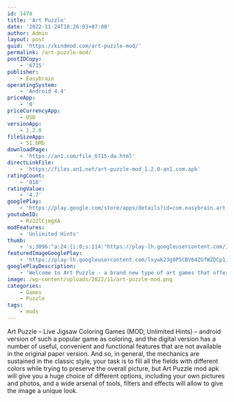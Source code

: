 ```yaml
---
id: 1478
title: 'Art Puzzle'
date: '2022-11-24T10:26:03+07:00'
author: Admin
layout: post
guid: 'https://kindmod.com/art-puzzle-mod/'
permalink: /art-puzzle-mod/
postIDCopy:
    - '6715'
publisher:
    - Easybrain
operatingSystem:
    - 'Android 4.4'
priceApp:
    - '0'
priceCurrencyApp:
    - USD
versionApp:
    - 1.2.0
fileSizeApp:
    - 51.6Mb
downloadPage:
    - 'https://an1.com/file_6715-dw.html'
directLinkFile:
    - 'https://files.an1.net/art-puzzle-mod_1.2.0-an1.com.apk'
ratingCount:
    - '818'
ratingValue:
    - '4.7'
googlePlay:
    - 'https://play.google.com/store/apps/details?id=com.easybrain.art.puzzle'
youtubeID:
    - Rz2ZlCjmgXA
modFeatures:
    - 'Unlimited Hints'
thumb:
    - 's:3096:"a:24:{i:0;s:114:"https://play-lh.googleusercontent.com/IQJ3yh4V-JT4IDYPv0OGWSaozL7hiYzYYb5qcJpfFODvORM5xFCi2utuNkPpdHWiaw=w526-h296";i:1;s:115:"https://play-lh.googleusercontent.com/1tIYBEoCjiWJr2HFtYdye7db_2kqwEXRzY4yC3X_UGGAY1eMFljktEx-f6QplJeAJgU=w526-h296";i:2;s:116:"https://play-lh.googleusercontent.com/z97No3-smM-we04lTw8R0MjrNfbkykYyVwJTZHjVSMFvX7JDzGubHSiIqBQG_p3lGSo8=w526-h296";i:3;s:116:"https://play-lh.googleusercontent.com/bUNVvARPV1mqoY5sVv0U-Q-P_GrD-rKIWlSTIsIAFmY3Ymd1OnaBEsnEA1lWWQCw8Q9l=w526-h296";i:4;s:116:"https://play-lh.googleusercontent.com/e03bQoCmTPGuhMXK4MeDh4Ax8nsgbgVZSPAqFW8pie-JEhZ0mrvW4qR7q5MpL1Bt7c3p=w526-h296";i:5;s:114:"https://play-lh.googleusercontent.com/jYvphlUccWyjogK3QBXwrULNINuGHOT5_URXcbyMakSMSSeRLOOyl_HETGhYUxXCFA=w526-h296";i:6;s:114:"https://play-lh.googleusercontent.com/C7hdbfB9PsPjWD2mRUuqftDHJz885iig7EY-wPyqS47oGziEJI3UpI3h5V4eiukIPA=w526-h296";i:7;s:115:"https://play-lh.googleusercontent.com/-rrL3rxblEuUZddek7MlZ-Wj1nwXl9wY4Qr0PpFe1aRyJfM10jojnPAc3RB8POQPGgU=w526-h296";i:8;s:114:"https://play-lh.googleusercontent.com/QABOJ0zKFGx0s4DnGj3BCnqF1AQkwP4lHlLLXiovOEFJBw_7hx9DdTTsj-3yUjgorg=w526-h296";i:9;s:116:"https://play-lh.googleusercontent.com/oUBhA2xRHkWT93qoQRNbvLcOTdM34pCO--8ymDC8Q5RTNgkU4MH62q_lHyG6S9ywlf2S=w526-h296";i:10;s:116:"https://play-lh.googleusercontent.com/a1NDSaZvsyJIp50ZfOpFmhxcZLB8qgzXkFk3VG0Qs7GJ-IroCzo93xCZiH0R13YhGbWt=w526-h296";i:11;s:115:"https://play-lh.googleusercontent.com/dN2k262_cUm4tRFfoVg8IJZABBeFm2tFe4MpsgDzN_qCKNGWZyqzFleCS50aVghU9cA=w526-h296";i:12;s:116:"https://play-lh.googleusercontent.com/2zrnavPmE0y7-ti1HOM-Z3u2A33JpswFIFhyaz4Gpfjahijvr2QxZuMH0rTJki3KSpgC=w526-h296";i:13;s:116:"https://play-lh.googleusercontent.com/dD4ngdQZkTo3A6X5yip22tqrQ1F9H_xKmKwZwwd7qddyqG6DmyHmQvAqKUkxKdwq_AQK=w526-h296";i:14;s:114:"https://play-lh.googleusercontent.com/RyCpgpA94nbeP7bjRjt5A16V2MUnZN2hn5usXWJSTq5xh5rbBZ_Jcx4PowQ9oNWGfA=w526-h296";i:15;s:116:"https://play-lh.googleusercontent.com/xzBB4w9WN4ub21ICNVFP45C7yrbE6GeoBYisoJypP_SZJLLvLeTyxYyQFfBt-Xhbf7T6=w526-h296";i:16;s:115:"https://play-lh.googleusercontent.com/cXpQkKOMunSjdGzOEbw_K29PdbZjcz-jqGGLcOZ_0o9A1Vh92P0xHuWYqBr0L7bkx2Y=w526-h296";i:17;s:115:"https://play-lh.googleusercontent.com/2f3_6vZsFt65IuGKmMJ_4kPVFgWEK3zX1HWJSWms-6qm86dhxg7TZJuHhNdj0ZSlPbE=w526-h296";i:18;s:115:"https://play-lh.googleusercontent.com/kgcypH9rfiTzVyl-kIaXLuUmZs2r7cBlGyyM1MLkON_vHo5Sv_ry-a4TQeqQIcWIfZY=w526-h296";i:19;s:116:"https://play-lh.googleusercontent.com/VYpiDqOvrElzdARGDX7tNUacJcWS5VdsvV5Hpm3oDFtOTdrjtdtRT_OuN7KFsfn_9-eN=w526-h296";i:20;s:114:"https://play-lh.googleusercontent.com/CLDO1MXENgKhDKDIBWGtE7rGbrXEBKPXnG2Xct-wC2LjluzVKS7xMlpQiX3Qe6oIKQ=w526-h296";i:21;s:114:"https://play-lh.googleusercontent.com/9an5dZ8M-yNLQJ6XW66wrN1OrSPmkPQTcRy_Li4P9PT9mI2W8jb-cB6chraBDzwNag=w526-h296";i:22;s:116:"https://play-lh.googleusercontent.com/xNWQsHd-RikbjFJh6J8hjQVaD16CpEARTECv6ogy9lgrLE1KOGLIcYwUqolKWF4jo8oe=w526-h296";i:23;s:115:"https://play-lh.googleusercontent.com/n3XCRxMml12tAX7T-oeIxpy7Obg5s1P7OFGbnb8wp1Hpp-L8ZND-4Z3Nniq3rsTqFDc=w526-h296";}";'
featuredImageGooglePlay:
    - 'https://play-lh.googleusercontent.com/lxywk23g8P5CBV64ZGfWZDCp1JrhbS_d8PLP-agbV9JdI7Ypg5cbQZwMacRr2ImJ9a0'
googlePlayDescription:
    - 'Welcome to Art Puzzle - a brand new type of art games that offers you the ultimate aesthetic experience. It is a unique puzzle game where relaxing coloring mixes with jigsaw puzzles. Calm down and solve wit picture puzzles, explore beautiful landscapes and admire dreamy imagery. Try this refreshing reimagination of art games and jigsaw puzzles for free!In Art Puzzle, you will enjoy attractive hidden pictures that come to life as you attempt to guess the silhouettes of objects, fit all the pieces of jigsaw puzzle into the right places and win relaxing art game. These calming puzzle games are an exciting experience that have completely revamped the traditional concepts of jigsaw, anti stress coloring and picture puzzles for free.This jigsaw puzzle app is a super relaxing and aesthetically breathtaking kind of free art games. Once you begin this fantastic wit puzzle game, you will not be able to stop playing. Say farewell to boredom and stress with this challenging jigsaw puzzle because there are countless pictures for you to color; every single painting is aesthetically stunning and ingeniously conceptualized specifically for this relaxing art games mixed with wit puzzle.'
image: /wp-content/uploads/2022/11/art-puzzle-mod.png
categories:
    - Games
    - Puzzle
tags:
    - mods
---
```


Art Puzzle – Live Jigsaw Coloring Games (MOD, Unlimited Hints) – android version of such a popular game as coloring, and the digital version has a number of useful, convenient and functional features that are not available in the original paper version. And so, in general, the mechanics are sustained in the classic style, your task is to fill all the fields with different colors while trying to preserve the overall picture, but Art Puzzle mod apk will give you a huge choice of different options, including your own pictures and photos, and a wide arsenal of tools, filters and effects will allow to give the image a unique look.